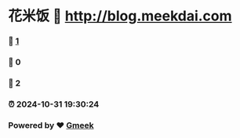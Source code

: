 # 花米饭 :link: http://blog.meekdai.com 
### :page_facing_up: [1](http://blog.meekdai.com/tag.html) 
### :speech_balloon: 0 
### :hibiscus: 2 
### :alarm_clock: 2024-10-31 19:30:24 
### Powered by :heart: [Gmeek](https://github.com/Meekdai/Gmeek)
